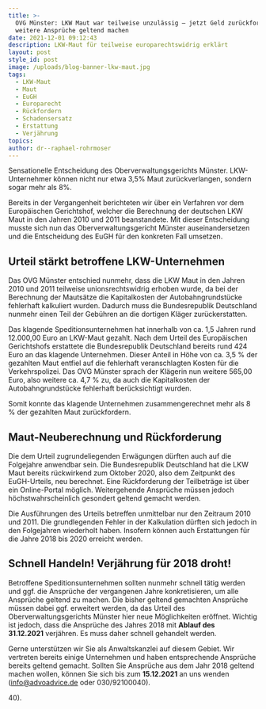 ```yaml
---
title: >-
  OVG Münster: LKW Maut war teilweise unzulässig – jetzt Geld zurückfordern und
  weitere Ansprüche geltend machen
date: 2021-12-01 09:12:43
description: LKW-Maut für teilweise europarechtswidrig erklärt
layout: post
style_id: post
image: /uploads/blog-banner-lkw-maut.jpg
tags:
  - LKW-Maut
  - Maut
  - EuGH
  - Europarecht
  - Rückfordern
  - Schadensersatz
  - Erstattung
  - Verjährung
topics:
author: dr--raphael-rohrmoser
---
```

Sensationelle Entscheidung des Oberverwaltungsgerichts Münster. LKW-Unternehmer können nicht nur etwa 3,5% Maut zurückverlangen, sondern sogar mehr als 8%.

Bereits in der Vergangenheit berichteten wir über ein Verfahren vor dem Europäischen Gerichtshof, welcher die Berechnung der deutschen LKW Maut in den Jahren 2010 und 2011 beanstandete. Mit dieser Entscheidung musste sich nun das Oberverwaltungsgericht Münster auseinandersetzen und die Entscheidung des EuGH für den konkreten Fall umsetzen.

## **Urteil stärkt betroffene LKW-Unternehmen**

Das OVG Münster entschied nunmehr, dass die LKW Maut in den Jahren 2010 und 2011 teilweise unionsrechtswidrig erhoben wurde, da bei der Berechnung der Mautsätze die Kapitalkosten der Autobahngrundstücke fehlerhaft kalkuliert wurden. Dadurch muss die Bundesrepublik Deutschland nunmehr einen Teil der Gebühren an die dortigen Kläger zurückerstatten.

Das klagende Speditionsunternehmen hat innerhalb von ca. 1,5 Jahren rund 12.000,00 Euro an LKW-Maut gezahlt. Nach dem Urteil des Europäischen Gerichtshofs erstattete die Bundesrepublik Deutschland bereits rund 424 Euro an das klagende Unternehmen. Dieser Anteil in Höhe von ca. 3,5 % der gezahlten Maut entfiel auf die fehlerhaft veranschlagten Kosten für die Verkehrspolizei. Das OVG Münster sprach der Klägerin nun weitere 565,00 Euro, also weitere ca. 4,7 % zu, da auch die Kapitalkosten der Autobahngrundstücke fehlerhaft berücksichtigt wurden.

Somit konnte das klagende Unternehmen zusammengerechnet mehr als 8 % der gezahlten Maut zurückfordern.

## Maut-Neuberechnung und Rückforderung

Die dem Urteil zugrundeliegenden Erwägungen dürften auch auf die Folgejahre anwendbar sein. Die Bundesrepublik Deutschland hat die LKW Maut bereits rückwirkend zum Oktober 2020, also dem Zeitpunkt des EuGH-Urteils, neu berechnet. Eine Rückforderung der Teilbeträge ist über ein Online-Portal möglich. Weitergehende Ansprüche müssen jedoch höchstwahrscheinlich gesondert geltend gemacht werden.

Die Ausführungen des Urteils betreffen unmittelbar nur den Zeitraum 2010 und 2011. Die grundlegenden Fehler in der Kalkulation dürften sich jedoch in den Folgejahren wiederholt haben. Insofern können auch Erstattungen für die Jahre 2018 bis 2020 erreicht werden.

## **Schnell Handeln\! Verjährung für 2018 droht\!**

Betroffene Speditionsunternehmen sollten nunmehr schnell tätig werden und ggf. die Ansprüche der vergangenen Jahre konkretisieren, um alle Ansprüche geltend zu machen. Die bisher geltend gemachten Ansprüche müssen dabei ggf. erweitert werden, da das Urteil des Oberverwaltungsgerichts Münster hier neue Möglichkeiten eröffnet. Wichtig ist jedoch, dass die Ansprüche des Jahres 2018 mit **Ablauf des 31.12.2021**&nbsp;verjähren. Es muss daher schnell gehandelt werden.

Gerne unterstützen wir Sie als Anwaltskanzlei auf diesem Gebiet. Wir vertreten bereits einige Unternehmen und haben entsprechende Ansprüche bereits geltend gemacht. Sollten Sie Ansprüche aus dem Jahr 2018 geltend machen wollen, können Sie sich bis zum **15\.12.2021** an uns wenden ([info@advoadvice.de](mailto:info@advoadvice.de) oder 030/92100040).

40).
